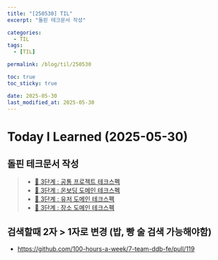```yaml
---
title: "[250530] TIL"
excerpt: "돌핀 테크문서 작성"

categories:
  - TIL
tags:
  - [TIL]

permalink: /blog/til/250530

toc: true
toc_sticky: true

date: 2025-05-30
last_modified_at: 2025-05-30
---
```


# Today I Learned (2025-05-30)

## 돌핀 테크문서 작성

> - [🎨 3단계 : 공통 프로젝트 테크스펙](https://github.com/100-hours-a-week/7-team-ddb-wiki/wiki/%F0%9F%8E%A8-3%EB%8B%A8%EA%B3%84-:-%EA%B3%B5%ED%86%B5-%ED%94%84%EB%A1%9C%EC%A0%9D%ED%8A%B8-%ED%85%8C%ED%81%AC%EC%8A%A4%ED%8E%99)
> - [🎨 3단계 : 온보딩 도메인 테크스펙](https://github.com/100-hours-a-week/7-team-ddb-wiki/wiki/%F0%9F%8E%A8-3%EB%8B%A8%EA%B3%84-:-%EC%98%A8%EB%B3%B4%EB%94%A9-%EB%8F%84%EB%A9%94%EC%9D%B8-%ED%85%8C%ED%81%AC%EC%8A%A4%ED%8E%99)
> - [🎨 3단계 : 유저 도메인 테크스펙](https://github.com/100-hours-a-week/7-team-ddb-wiki/wiki/%F0%9F%8E%A8-3%EB%8B%A8%EA%B3%84-:-%EC%9C%A0%EC%A0%80-%EB%8F%84%EB%A9%94%EC%9D%B8-%ED%85%8C%ED%81%AC%EC%8A%A4%ED%8E%99)
> - [🎨 3단계 : 장소 도메인 테크스펙](https://github.com/100-hours-a-week/7-team-ddb-wiki/wiki/%F0%9F%8E%A8-3%EB%8B%A8%EA%B3%84-:-%EC%9E%A5%EC%86%8C-%EB%8F%84%EB%A9%94%EC%9D%B8-%ED%85%8C%ED%81%AC%EC%8A%A4%ED%8E%99)

## 검색할때 2자 > 1자로 변경 (밥, 빵 술 검색 가능해야함)

- https://github.com/100-hours-a-week/7-team-ddb-fe/pull/119
